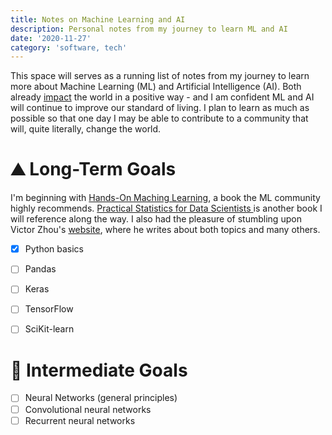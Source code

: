 ```yaml
---
title: Notes on Machine Learning and AI
description: Personal notes from my journey to learn ML and AI
date: '2020-11-27'
category: 'software, tech'
---
```


This space will serves as a running list of notes from my journey to learn more about Machine Learning (ML) and Artificial Intelligence (AI).
Both already [impact](https://www.tesla.com/autopilotAI) the world in a positive way - and I am confident ML and AI will continue to improve our standard of living. I plan to learn as much as possible so
that one day I may be able to contribute to a community that will, quite literally, change the world.

# ⛰️ Long-Term Goals
I'm beginning with [Hands-On Maching Learning](https://www.oreilly.com/library/view/hands-on-machine-learning/9781492032632/), a book the ML community highly recommends. [Practical Statistics for Data Scientists
](https://www.oreilly.com/library/view/practical-statistics-for/9781491952955/) is another book I will reference along the way. I also had the pleasure of stumbling upon 
Victor Zhou's [website](https://victorzhou.com/), where he writes about both topics and many others.

- [x] Python basics
- [ ] Pandas
- [ ] Keras
- [ ] TensorFlow
- [ ] SciKit-learn


# 🎯 Intermediate Goals
- [ ] Neural Networks (general principles)
- [ ] Convolutional neural networks
- [ ] Recurrent neural networks
